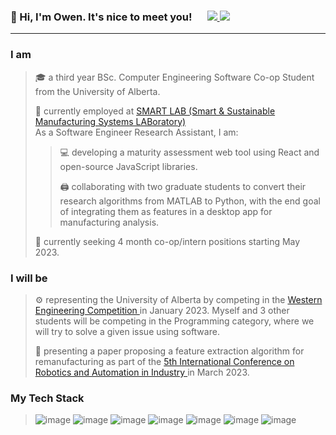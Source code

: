 <p> 
<h3> 👋 Hi, I'm Owen. It's nice to meet you! &emsp;
  <a href="https://www.linkedin.com/in/owenscooke/">
    <img src="https://img.shields.io/badge/LinkedIn-0077B5?style=for-the-badge&logo=linkedin&logoColor=white"/>
    </a>
    <a href="mailto:name@email.com">
      <img src="https://img.shields.io/badge/Gmail-D14836?style=for-the-badge&logo=gmail&logoColor=white"/>
    </a>
     </h3>
</p>

---
### I am
>🎓 a third year BSc. Computer Engineering Software Co-op Student from the University of Alberta.
>
>💼 currently employed at <a href="https://sites.ualberta.ca/~rafiq1/"> SMART LAB (Smart & Sustainable Manufacturing Systems LABoratory) </a>\
> As a Software Engineer Research Assistant, I am:
>
>>💻 developing a maturity assessment web tool using React and open-source JavaScript libraries. 
>>
>>🖨️ collaborating with two graduate students to convert their research algorithms from MATLAB to Python, with the end goal of integrating them as features in a desktop app for manufacturing analysis.
>
> 👀 currently seeking 4 month co-op/intern positions starting May 2023.

### I will be
>⚙️ representing the University of Alberta by competing in the <a href="https://www.wec2023.ca/"> Western Engineering Competition </a> in January 2023. Myself and 3 other students will be competing in the Programming category, where we will try to solve a given issue using software. 
>
>📝 presenting a paper proposing a feature extraction algorithm for remanufacturing as part of the <a href="https://icrai2023.org/"> 5th International Conference on Robotics and Automation in Industry </a> in March 2023.

### My Tech Stack
>![image](https://img.shields.io/badge/Python-FFD43B?style=for-the-badge&logo=python&logoColor=blue) 
![image](https://img.shields.io/badge/C%2B%2B-00599C?style=for-the-badge&logo=c%2B%2B&logoColor=white)
![image](https://img.shields.io/badge/Qt-41CD52?style=for-the-badge&logo=qt&logoColor=white)
![image](https://img.shields.io/badge/Java-ED8B00?style=for-the-badge&logo=java&logoColor=white)
![image](https://img.shields.io/badge/HTML5-E34F26?style=for-the-badge&logo=html5&logoColor=white) 
![image](https://img.shields.io/badge/CSS3-1572B6?style=for-the-badge&logo=css3&logoColor=white)
![image](https://img.shields.io/badge/JavaScript-323330?style=for-the-badge&logo=javascript&logoColor=F7DF1E)

